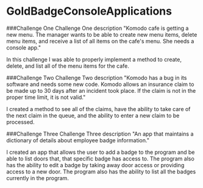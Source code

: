 # GoldBadgeConsoleApplications

###Challenge One
Challenge One description "Komodo cafe is getting a new menu. The manager wants to be able to create new menu items, delete menu items, and receive a list of all items on the cafe's menu. She needs a console app."

In this challenge I was able to properly implement a method to create, delete, and list all of the menu items for the cafe.

###Challenge Two
Challenge Two description "Komodo has a bug in its software and needs some new code. Komodo allows an insurance claim to be made up to 30 days after an incident took place. If the claim is not in the proper time limit, it is not valid."

I created a method to see all of the claims, have the ability to take care of the next claim in the queue, and the ability to enter a new claim to be processed.

###Challenge Three
Challenge Three description "An app that maintains a dictionary of details about employee badge information."

I created an app that allows the user to add a badge to the program and be able to list doors that, that specific badge has access to. The program also has the ability to edit a badge by taking away door access or providing access to a new door. The program also has the ability to list all the badges currently in the program.
